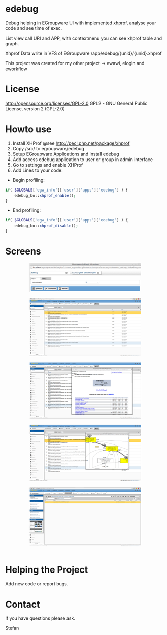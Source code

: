 # edebug
Debug helping in EGroupware UI with implemented xhprof, analyse your code and see time of exec.

List view call URI and APP, with contextmenu you can see xhprof table and graph.

Xhprof Data write in VFS of EGroupware /app/edebug/{unid}/{unid}.xhprof

This project was created for my other project -> ewawi, elogin and eworkflow

# License
http://opensource.org/licenses/GPL-2.0 GPL2 - GNU General Public License, version 2 (GPL-2.0)

# Howto use

1. Install XHProf @see http://pecl.php.net/package/xhprof
2. Copy /src/ to egroupware/edebug
3. Setup EGroupware Applications and install edebug
4. Add access edebug application to user or group in admin interface
5. Go to settings and enable XHProf
6. Add Lines to your code:

- Begin profiling:
```php
if( $GLOBALS['egw_info']['user']['apps']['edebug'] ) {
	edebug_bo::xhprof_enable();
}
```

- End profiling:
```php
if( $GLOBALS['egw_info']['user']['apps']['edebug'] ) {
	edebug_bo::xhprof_disable();
}
```

# Screens

<p align="center">
  <img src="/doc/images/edebugsettings.png" width="350"/><br><br>
  <img src="/doc/images/edebuglist.png" width="350"/><br><br>
  <img src="/doc/images/edebugtable.png" width="350"/><br><br>
  <img src="/doc/images/edebuggraph.png" width="350"/><br><br>
  <img src="/doc/images/edebugvfs.png" width="350"/><br><br>
</p>

# Helping the Project
Add new code or report bugs.

# Contact
If you have questions please ask.

Stefan
